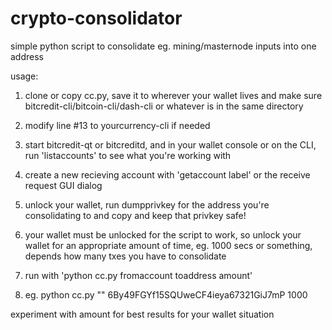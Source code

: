 # crypto-consolidator
simple python script to consolidate eg. mining/masternode inputs into one address

usage: 

1. clone or copy cc.py, save it to wherever your wallet lives and make sure bitcredit-cli/bitcoin-cli/dash-cli or whatever is in the same directory

2. modify line #13 to yourcurrency-cli if needed

3. start bitcredit-qt or bitcreditd, and in your wallet console or on the CLI, run 'listaccounts' to see what you're working with

4. create a new recieving account with 'getaccount label' or the receive request GUI dialog

5. unlock your wallet, run dumpprivkey for the address you're consolidating to and copy and keep that privkey safe!

6. your wallet must be unlocked for the script to work, so unlock your wallet for an appropriate amount of time, eg. 1000 secs or something, depends how many txes you have to consolidate

7. run with 'python cc.py fromaccount toaddress amount'

8. eg. python cc.py "" 6By49FGYf15SQUweCF4ieya67321GiJ7mP 1000

experiment with amount for best results for your wallet situation
